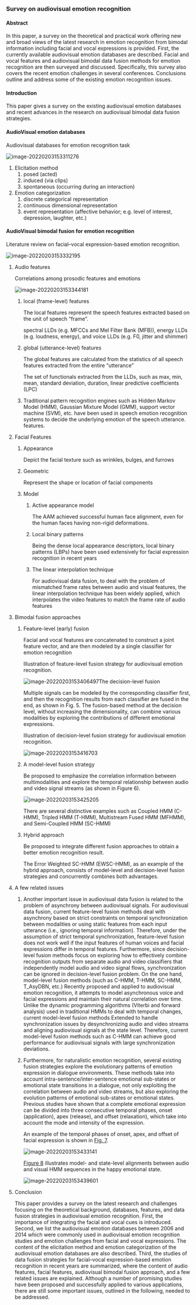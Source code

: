 ### Survey on audiovisual emotion recognition 

#### Abstract

In this paper, a survey on the theoretical and practical work offering new and broad views of the latest research in emotion recognition from bimodal information including facial and vocal expressions is provided. First, the currently available audiovisual emotion databases are described. Facial and vocal features and audiovisual bimodal data fusion methods for emotion recognition are then surveyed and discussed. Specifically, this survey also covers the recent emotion challenges in several conferences. Conclusions outline and address some of the existing emotion recognition issues.

#### Introduction

This paper gives a survey on the existing audiovisual emotion databases and recent advances in the research on audiovisual bimodal data fusion strategies.

#### AudioVisual emotion databases

Audiovisual databases for emotion recognition task

![image-20220203153311276](paper1_overview.assets/image-20220203153311276.png)

1. Elicitation method
   1. posed (acted)
   2. induced (via clips)
   3. spontaneous (occurring during an interaction)
2. Emotion categorization
   1. discrete categorical representation
   2. continuous dimensional representation
   3. event representation (affective behavior; e.g. level of interest, depression, laughter, etc.) 

#### AudioVisual bimodal fusion for emotion recognition

Literature review on facial–vocal expression-based emotion recognition.

![image-20220203153332195](paper1_overview.assets/image-20220203153332195.png)

1. Audio features

   Correlations among prosodic features and emotions

   ![image-20220203153344181](paper1_overview.assets/image-20220203153344181.png)

   1. local (frame-level) features

      The local features represent the speech features extracted based on the unit of speech “frame”.

      spectral LLDs (e.g. MFCCs and Mel Filter Bank (MFB)), energy LLDs (e.g. loudness, energy), and voice LLDs (e.g. F0, jitter and shimmer)

   2. global (utterance-level) features

      The global features are calculated from the statistics of all speech features extracted from the entire “utterance” 

      The set of functionals extracted from the LLDs, such as max, min, mean, standard deviation, duration, linear predictive coefficients (LPC)

   3. Traditional pattern recognition engines such as Hidden Markov Model (HMM), Gaussian Mixture Model (GMM), support vector machine (SVM), etc. have been used in speech emotion recognition systems to decide the underlying emotion of the speech utterance. features.

2. Facial Features

   1. Appearance

       Depict the facial texture such as wrinkles, bulges, and furrows

   2. Geometric

      Represent the shape or location of facial components 

   3. Model

      1. Active appearance model 

         The AAM achieved successful human face alignment, even for the human faces having non-rigid deformations.

      2. Local binary patterns 

         Being the dense local appearance descriptors, local binary patterns (LBPs) have been used extensively for facial expression recognition in recent years

      3. The linear interpolation technique

         For audiovisual data fusion, to deal with the problem of mismatched frame rates between audio and visual features, the linear interpolation technique has been widely applied, which interpolates the video features to match the frame rate of audio features

3. Bimodal fusion approaches

   1. Feature-level (early) fusion

      Facial and vocal features are concatenated to construct a joint feature vector, and are then modeled by a single classifier for emotion recognition

      Illustration of feature-level fusion strategy for audiovisual emotion recognition.

      ![image-20220203153406497](paper1_overview.assets/image-20220203153406497.png)The decision-level fusion

      Multiple signals can be modeled by the corresponding classifier first, and then the recognition results from each classifier are fused in the end, as shown in Fig. 5. The fusion-based method at the decision level, without increasing the dimensionality, can combine various modalities by exploring the contributions of different emotional expressions. 

       Illustration of decision-level fusion strategy for audiovisual emotion recognition.

      ![image-20220203153416703](paper1_overview.assets/image-20220203153416703.png)

   3. A model-level fusion strategy

      Be proposed to emphasize the correlation information between multimodalities and explore the temporal relationship between audio and video signal streams (as shown in Figure 6).

      ![image-20220203153425205](paper1_overview.assets/image-20220203153425205.png)

      There are several distinctive examples such as Coupled HMM (C-HMM), Tripled HMM (T-HMM), Multistream Fused HMM (MFHMM), and Semi-Coupled HMM (SC-HMM)

   4. Hybrid approach

      Be proposed to integrate different fusion approaches to obtain a better emotion recognition result.

      The Error Weighted SC-HMM (EWSC-HMM), as an example of the hybrid approach, consists of model-level and decision-level fusion strategies and concurrently combines both advantages. 

4. A few related issues

   1. Another important issue in audiovisual data fusion is related to the problem of asynchrony between audiovisual signals. For audiovisual data fusion, current feature-level fusion methods deal with asynchrony based on strict constraints on temporal synchronization between modalities or using static features from each input utterance (i.e., ignoring temporal information). Therefore, under the assumption of strict temporal synchronization, feature-level fusion does not work well if the input features of human voices and facial expressions differ in temporal features. Furthermore, since decision-level fusion methods focus on exploring how to effectively combine recognition outputs from separate audio and video classifiers that independently model audio and video signal flows, synchronization can be ignored in decision-level fusion problem. On the one hand, model-level fusion methods (such as C-HMM, T-HMM, SC-HMM, T_AsyDBN, etc.) Recently proposed and applied to audiovisual emotion recognition, it attempts to model asynchronous voice and facial expressions and maintain their natural correlation over time. Unlike the dynamic programming algorithms (Viterbi and forward analysis) used in traditional HMMs to deal with temporal changes, current model-level fusion methods Extended to handle synchronization issues by desynchronizing audio and video streams and aligning audiovisual signals at the state level. Therefore, current model-level fusion methods such as C-HMM can achieve good performance for audiovisual signals with large synchronization deviations.

   2. Furthermore, for naturalistic emotion recognition, several existing fusion strategies explore the evolutionary patterns of emotion expression in dialogue environments. These methods take into account intra-sentence/inter-sentence emotional sub-states or emotional state transitions in a dialogue, not only exploiting the correlation between audio and video streams, but also exploring the evolution patterns of emotional sub-states or emotional states. Previous studies have shown that a complete emotional expression can be divided into three consecutive temporal phases, onset (application), apex (release), and offset (relaxation), which take into account the mode and intensity of the expression.

      An example of the temporal phases of onset, apex, and offset of facial expression is shown in [Fig. 7](https://proxy.library.spbu.ru:2158/core/journals/apsipa-transactions-on-signal-and-information-processing/article/survey-on-audiovisual-emotion-recognition-databases-features-and-data-fusion-strategies/5BA206CFFEC3BAE321842B8EB820E179#fig07).

      ![image-20220203153433141](paper1_overview.assets/image-20220203153433141.png)

      [Figure 8](https://proxy.library.spbu.ru:2158/core/journals/apsipa-transactions-on-signal-and-information-processing/article/survey-on-audiovisual-emotion-recognition-databases-features-and-data-fusion-strategies/5BA206CFFEC3BAE321842B8EB820E179#fig08) illustrates model- and state-level alignments between audio and visual HMM sequences in the happy emotional state. 

      ![image-20220203153439601](paper1_overview.assets/image-20220203153439601.png)

5. Conclusion

   This paper provides a survey on the latest research and challenges focusing on the theoretical background, databases, features, and data fusion strategies in audiovisual emotion recognition. First, the importance of integrating the facial and vocal cues is introduced. Second, we list the audiovisual emotion databases between 2006 and 2014 which were commonly used in audiovisual emotion recognition studies and emotion challenges from facial and vocal expressions. The content of the elicitation method and emotion categorization of the audiovisual emotion databases are also described. Third, the studies of data fusion strategies for facial–vocal expression-based emotion recognition in recent years are summarized, where the content of audio features, facial features, audiovisual bimodal fusion approach, and a few related issues are explained. Although a number of promising studies have been proposed and successfully applied to various applications, there are still some important issues, outlined in the following, needed to be addressed.